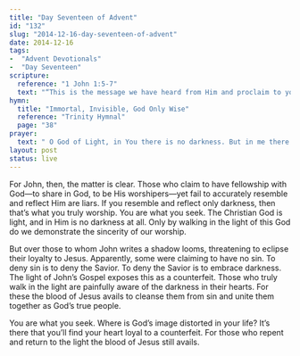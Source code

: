 ```yaml
---
title: "Day Seventeen of Advent"
id: "132"
slug: "2014-12-16-day-seventeen-of-advent"
date: 2014-12-16
tags:
-  "Advent Devotionals"
-  "Day Seventeen"
scripture:
  reference: "1 John 1:5-7"
  text: "“This is the message we have heard from Him and proclaim to you, that God is light, and in Him is no darkness at all. If we say we have fellowship with Him while we walk in darkness, we lie and do not practice the truth. But if we walk in the light, as He is in the light, we have fellowship with one another, and the blood of Jesus his Son cleanses us from all sin.”"
hymn:
  title: "Immortal, Invisible, God Only Wise"
  reference: "Trinity Hymnal"
  page: "38"
prayer:
  text: " O God of Light, in You there is no darkness. But in me there is shadow and gloom. Draw me back to the light. Forgive me and purify me in Jesus to resemble and reflect only You. Amen."
layout: post
status: live
---
```


For John, then, the matter is clear. Those who claim to have fellowship with God—to share in God, to be His worshipers—yet fail to accurately resemble and reflect Him are liars. If you resemble and reflect only darkness, then that’s what you truly worship. You are what you seek. The Christian God is light, and in Him is no darkness at all. Only by walking in the light of this God do we demonstrate the sincerity of our worship.

But over those to whom John writes a shadow looms, threatening to eclipse their loyalty to Jesus. Apparently, some were claiming to have no sin. To deny sin is to deny the Savior. To deny the Savior is to embrace darkness. The light of John’s Gospel exposes this as a counterfeit. Those who truly walk in the light are painfully aware of the darkness in their hearts. For these the blood of Jesus avails to cleanse them from sin and unite them together as God’s true people.

You are what you seek. Where is God’s image distorted in your life? It’s there that you’ll find your heart loyal to a counterfeit. For those who repent and return to the light the blood of Jesus still avails.
